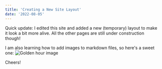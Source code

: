 ```yaml
---
title: 'Creating a New Site Layout'
date: '2022-08-05'
---
```




Quick update: I edited this site and added a new (temporary) layout to make it look a bit more alive.
All the other pages are still under construction though!

I am also learning how to add images to markdown files, so here's a sweet one:
![Golden hour image](/images/lubang_mindoro_golden_hour.jpg "Lubang, Mindoro golden hour")

Cheers!